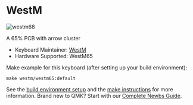 # WestM

![westm68](https://imgur.com/EygC3BV)

A 65% PCB with arrow cluster

* Keyboard Maintainer: [WestM](https://github.com/westm00)
* Hardware Supported: WestM65

Make example for this keyboard (after setting up your build environment):

    make westm/westm65:default

See the [build environment setup](https://docs.qmk.fm/#/getting_started_build_tools) and the [make instructions](https://docs.qmk.fm/#/getting_started_make_guide) for more information. Brand new to QMK? Start with our [Complete Newbs Guide](https://docs.qmk.fm/#/newbs).
